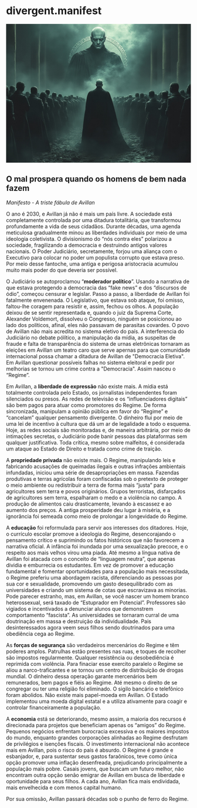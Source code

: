 # divergent.manifest
![Avillan Jude](../img/avillan_jude.png)

## O mal prospera quando os homens de bem nada fazem
_Manifesto - A triste fábula de Avillan_

O ano é 2030, e Avillan já não é mais um país livre. A sociedade está completamente controlada por uma ditadura totalitária, que transformou profundamente a vida de seus cidadãos. Durante décadas, uma agenda meticulosa gradualmente minou as liberdades individuais por meio de uma ideologia coletivista. O divisionismo do “nós contra eles” polarizou a sociedade, fragilizando a democracia e destruindo antigos valores nacionais. O Poder Judiciário, secretamente, forjou uma aliança com o Executivo para colocar no poder um populista corrupto que estava preso. Por meio desse fantoche, uma antiga e perigosa aristocracia acumulou muito mais poder do que deveria ser possível.

O Judiciário se autoproclamou “__moderador político__”. Usando a narrativa de que estava protegendo a democracia das “fake news” e dos “discursos de ódio”, começou censurar e legislar. Passo a passo, a liberdade de Avillan foi fatalmente envenenada. O Legislativo, que estava sob ataque, foi omisso, faltou-lhe coragem para resistir e, assim, fechou os olhos. A população deixou de se sentir representada e, quando o juiz da Suprema Corte, Alexander Voldemort, dissolveu o Congresso, ninguém se posicionou ao lado dos políticos, afinal, eles não passavam de parasitas covardes. O povo de Avillan não mais acredita no sistema eletivo do país. A interferencia do Judiciário no debate pólítico, a manipulação da mídia, as suspeitas de fraude e falta de transparência do sistema de urnas eletrônicas tornaram as eleições em Avillan um teatro caro que serve apernas para que comunidade internacional possa chamar a ditadura de Avillan de "Democracia Eletiva". Em Avillan questionar possíveis falhas no sistema eleitoral e pedir por melhorias se tornou um crime contra a "Democracia". Assim nasceu o “Regime”.

Em Avillan, a __liberdade de expressão__ não existe mais. A mídia está totalmente controlada pelo Estado, os jornalistas independentes foram silenciados ou presos. As redes de televisão e os “influenciadores digitais” são bem pagos para atuar como promotores do Regime. De forma sincronizada, manipulam a opinião pública em favor do “Regime” e “cancelam” qualquer pensamento divergente. O dinheiro flui por meio de uma lei de incentivo à cultura que dá um ar de legalidade a todo o esquema. Hoje, as redes sociais são monitoradas e, de maneira arbitrária, por meio de intimações secretas, o Judiciário pode banir pessoas das plataformas sem qualquer justificativa. Toda crítica, mesmo sobre malfeitos, é considerada um ataque ao Estado de Direito e tratada como crime de traição.

A __propriedade privada__ não existe mais. O Regime, manipulando leis e fabricando acusações de queimadas ilegais e outras infrações ambientais infundadas, iniciou uma série de desapropriações em massa. Fazendas produtivas e terras agrícolas foram confiscadas sob o pretexto de proteger o meio ambiente ou redistribuir a terra de forma mais “justa” para agricultores sem terra e povos originários. Grupos terroristas, disfarçados de agricultores sem terra, espalharam o medo e a violência no campo. A produção de alimentos caiu drasticamente, levando à escassez e ao aumento dos preços. A antiga prosperidade deu lugar à miséria, e a ignorância foi semeada como meio de prolongar a longevidade do Regime.

A __educação__ foi reformulada para servir aos interesses dos ditadores. Hoje, o currículo escolar promove a ideologia do Regime, desencorajando o pensamento crítico e suprimindo os fatos históricos que não favorecem a narrativa oficial. A infância foi inundada por uma sexualização precoce, e o respeito aos mais velhos virou uma piada. Até mesmo a língua nativa de Avillan foi atacada com o conceito de “linguagem neutra”, que apenas dividia e emburrecia os estudantes. Em vez de promover a educação fundamental e fomentar oportunidades para a população mais necessitada, o Regime preferiu uma abordagem racista, diferenciando as pessoas por sua cor e sexualidade, promovendo um gasto desequilibrado com as universidades e criando um sistema de cotas que escravizava as minorias. Pode parecer estranho, mas, em Avillan, se você nascer um homem branco heterossexual, será taxado de “Estuprador em Potencial”. Professores são vigiados e incentivados a denunciar alunos que demonstrem comportamento “fascista”. As universidades se tornaram curral de uma doutrinação em massa e destruição da individualidade. Pais desinteressados agora veem seus filhos sendo doutrinados para uma obediência cega ao Regime.

As __forças de segurança__ são verdadeiros mercenários do Regime e têm poderes amplos. Patrulhas estão presentes nas ruas, e toques de recolher são impostos regularmente. Qualquer resistência ou desobediência é reprimida com violência. Para finaciar esse exercito paralelo o Regime se aliou a narco-traficantes e se tornou um centro de distribuíção de drogas mundial. O dinheiro dessa operação garante mercenários bem remunerados, bem pagos e fiéis ao Regime. Até mesmo o direito de se congregar ou ter uma religião foi eliminado. O sigilo bancário e telefônico foram abolidos. Não existe mais papel-moeda em Avillan. O Estado implementou uma moeda digital estatal e a utiliza ativamente para coagir e controlar financeiramente a população.

A __economia__ está se deteriorando, mesmo assim, a maioria dos recursos é direcionada para projetos que beneficiam apenas os “amigos” do Regime. Pequenos negócios enfrentam burocracia excessiva e os maiores impostos do mundo, enquanto grandes corporações alinhadas ao Regime desfrutam de privilégios e isenções fiscais. O investimento internacional não acontece mais em Avillan, pois o risco do país é absurdo. O Regime é grande e esbanjador, e, para sustentar seus gastos faraônicos, teve como única opção promover uma inflação desenfreada, prejudicando principalmente a população mais pobre. Casais jovens, que buscam um futuro melhor, não encontram outra opção senão emigrar de Avillan em busca de liberdade e oportunidade para seus filhos. A cada ano, Avillan fica mais endividada, mais envelhecida e com menos capital humano.

Por sua omissão, Avillan passará décadas sob o punho de ferro do Regime.
